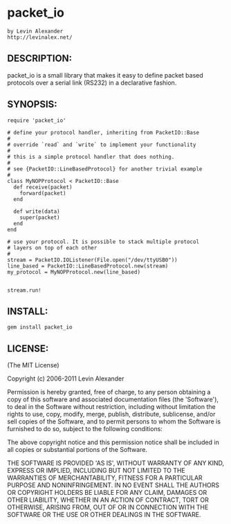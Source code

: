 # packet_io

    by Levin Alexander
    http://levinalex.net/

## DESCRIPTION:

packet_io is a small library that makes it easy
to define packet based protocols over a serial link (RS232) in a
declarative fashion.

## SYNOPSIS:

    require 'packet_io'

    # define your protocol handler, inheriting from PacketIO::Base
    #
    # override `read` and `write` to implement your functionality
    #
    # this is a simple protocol handler that does nothing.
    #
    # see {PacketIO::LineBasedProtocol} for another trivial example
    #
    class MyNOPProtocol < PacketIO::Base
      def receive(packet)
        forward(packet)
      end

      def write(data)
        super(packet)
      end
    end

    # use your protocol. It is possible to stack multiple protocol
    # layers on top of each other
    #
    stream = PacketIO.IOListener(File.open("/dev/ttyUSB0"))
    line_based = PacketIO::LineBasedProtocol.new(stream)
    my_protocol = MyNOPProtocol.new(line_based)


    stream.run!

## INSTALL:

    gem install packet_io

## LICENSE:

(The MIT License)

Copyright (c) 2006-2011 Levin Alexander

Permission is hereby granted, free of charge, to any person obtaining
a copy of this software and associated documentation files (the
'Software'), to deal in the Software without restriction, including
without limitation the rights to use, copy, modify, merge, publish,
distribute, sublicense, and/or sell copies of the Software, and to
permit persons to whom the Software is furnished to do so, subject to
the following conditions:

The above copyright notice and this permission notice shall be
included in all copies or substantial portions of the Software.

THE SOFTWARE IS PROVIDED 'AS IS', WITHOUT WARRANTY OF ANY KIND,
EXPRESS OR IMPLIED, INCLUDING BUT NOT LIMITED TO THE WARRANTIES OF
MERCHANTABILITY, FITNESS FOR A PARTICULAR PURPOSE AND NONINFRINGEMENT.
IN NO EVENT SHALL THE AUTHORS OR COPYRIGHT HOLDERS BE LIABLE FOR ANY
CLAIM, DAMAGES OR OTHER LIABILITY, WHETHER IN AN ACTION OF CONTRACT,
TORT OR OTHERWISE, ARISING FROM, OUT OF OR IN CONNECTION WITH THE
SOFTWARE OR THE USE OR OTHER DEALINGS IN THE SOFTWARE.
